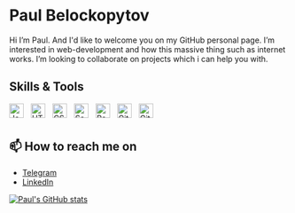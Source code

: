 # Paul Belockopytov

Hi I’m Paul. And I'd like to welcome you on my GitHub personal page.
I’m interested in web-development and how this massive thing such as internet works. I’m looking to collaborate on projects which i can help you with.

## Skills & Tools

<img align="left" alt="JavaScript" width="26px" src="https://cdn.jsdelivr.net/gh/devicons/devicon/icons/javascript/javascript-original.svg" style="padding-right:10px;" />
<img align="left" alt="HTML5" width="26px" src="https://cdn.jsdelivr.net/gh/devicons/devicon/icons/html5/html5-original.svg" style="padding-right:10px;" />
<img align="left" alt="CSS3" width="26px" src="https://cdn.jsdelivr.net/gh/devicons/devicon/icons/css3/css3-original.svg" style="padding-right:10px;" />
<img align="left" alt="Sass" width="26px" src="https://cdn.jsdelivr.net/gh/devicons/devicon/icons/sass/sass-original.svg" style="padding-right:10px;" />
<img align="left" alt="React" width="26px" src="https://cdn.jsdelivr.net/gh/devicons/devicon/icons/react/react-original.svg" style="padding-right:10px;" />
<img align="left" alt="Git" width="26px" src="https://cdn.jsdelivr.net/gh/devicons/devicon/icons/git/git-original.svg" style="padding-right:10px;" />
<img align="left" alt="GitHub" width="26px" src="https://user-images.githubusercontent.com/3369400/139448065-39a229ba-4b06-434b-bc67-616e2ed80c8f.png" style="padding-right:10px;" />
<br>
<br>

## 📫 How to reach me on
* [Telegram](https://t.me/bellockpaul)
* [LinkedIn](https://www.linkedin.com/in/bellockpaul/)

[![Paul's GitHub stats](https://github-readme-stats.vercel.app/api?username=thefststbllt)](https://github.com/thefststbllt/github-readme-stats)

<!---
thefststbllt/thefststbllt is a ✨ special ✨ repository because its `README.md` (this file) appears on your GitHub profile.
You can click the Preview link to take a look at your changes.
--->
